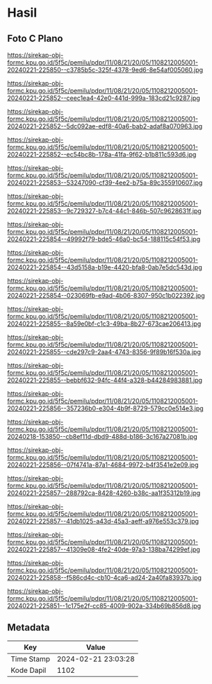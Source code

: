 # Hasil

## Foto C Plano

https://sirekap-obj-formc.kpu.go.id/5f5c/pemilu/pdpr/11/08/21/20/05/1108212005001-20240221-225850--c3785b5c-325f-4378-9ed6-8e54af005060.jpg

https://sirekap-obj-formc.kpu.go.id/5f5c/pemilu/pdpr/11/08/21/20/05/1108212005001-20240221-225852--ceec1ea4-42e0-441d-999a-183cd21c9287.jpg

https://sirekap-obj-formc.kpu.go.id/5f5c/pemilu/pdpr/11/08/21/20/05/1108212005001-20240221-225852--5dc092ae-edf8-40a6-bab2-adaf8a070963.jpg

https://sirekap-obj-formc.kpu.go.id/5f5c/pemilu/pdpr/11/08/21/20/05/1108212005001-20240221-225852--ec54bc8b-178a-41fa-9f62-b1b811c593d6.jpg

https://sirekap-obj-formc.kpu.go.id/5f5c/pemilu/pdpr/11/08/21/20/05/1108212005001-20240221-225853--53247090-cf39-4ee2-b75a-89c355910607.jpg

https://sirekap-obj-formc.kpu.go.id/5f5c/pemilu/pdpr/11/08/21/20/05/1108212005001-20240221-225853--9c729327-b7c4-44c1-846b-507c9628631f.jpg

https://sirekap-obj-formc.kpu.go.id/5f5c/pemilu/pdpr/11/08/21/20/05/1108212005001-20240221-225854--49992f79-bde5-46a0-bc54-188115c54f53.jpg

https://sirekap-obj-formc.kpu.go.id/5f5c/pemilu/pdpr/11/08/21/20/05/1108212005001-20240221-225854--43d5158a-b19e-4420-bfa8-0ab7e5dc543d.jpg

https://sirekap-obj-formc.kpu.go.id/5f5c/pemilu/pdpr/11/08/21/20/05/1108212005001-20240221-225854--023069fb-e9ad-4b06-8307-950c1b022392.jpg

https://sirekap-obj-formc.kpu.go.id/5f5c/pemilu/pdpr/11/08/21/20/05/1108212005001-20240221-225855--8a59e0bf-c1c3-49ba-8b27-673cae206413.jpg

https://sirekap-obj-formc.kpu.go.id/5f5c/pemilu/pdpr/11/08/21/20/05/1108212005001-20240221-225855--cde297c9-2aa4-4743-8356-9f89b16f530a.jpg

https://sirekap-obj-formc.kpu.go.id/5f5c/pemilu/pdpr/11/08/21/20/05/1108212005001-20240221-225855--bebbf632-94fc-44f4-a328-b44284983881.jpg

https://sirekap-obj-formc.kpu.go.id/5f5c/pemilu/pdpr/11/08/21/20/05/1108212005001-20240221-225856--357236b0-e304-4b9f-8729-579cc0e514e3.jpg

https://sirekap-obj-formc.kpu.go.id/5f5c/pemilu/pdpr/11/08/21/20/05/1108212005001-20240218-153850--cb8ef11d-dbd9-488d-b186-3c167a27081b.jpg

https://sirekap-obj-formc.kpu.go.id/5f5c/pemilu/pdpr/11/08/21/20/05/1108212005001-20240221-225856--07f4741a-87a1-4684-9972-b4f3541e2e09.jpg

https://sirekap-obj-formc.kpu.go.id/5f5c/pemilu/pdpr/11/08/21/20/05/1108212005001-20240221-225857--288792ca-8428-4260-b38c-aa1f35312b19.jpg

https://sirekap-obj-formc.kpu.go.id/5f5c/pemilu/pdpr/11/08/21/20/05/1108212005001-20240221-225857--41db1025-a43d-45a3-aeff-a976e553c379.jpg

https://sirekap-obj-formc.kpu.go.id/5f5c/pemilu/pdpr/11/08/21/20/05/1108212005001-20240221-225857--41309e08-4fe2-40de-97a3-138ba74299ef.jpg

https://sirekap-obj-formc.kpu.go.id/5f5c/pemilu/pdpr/11/08/21/20/05/1108212005001-20240221-225858--f586cd4c-cb10-4ca6-ad24-2a40fa83937b.jpg

https://sirekap-obj-formc.kpu.go.id/5f5c/pemilu/pdpr/11/08/21/20/05/1108212005001-20240221-225851--1c175e2f-cc85-4009-902a-334b69b856d8.jpg


## Metadata

| Key        | Value               |
| ---------- | ------------------- |
| Time Stamp | 2024-02-21 23:03:28 |
| Kode Dapil | 1102                |



